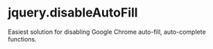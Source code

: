 # jquery.disableAutoFill
Easiest solution for disabling Google Chrome auto-fill, auto-complete functions.
